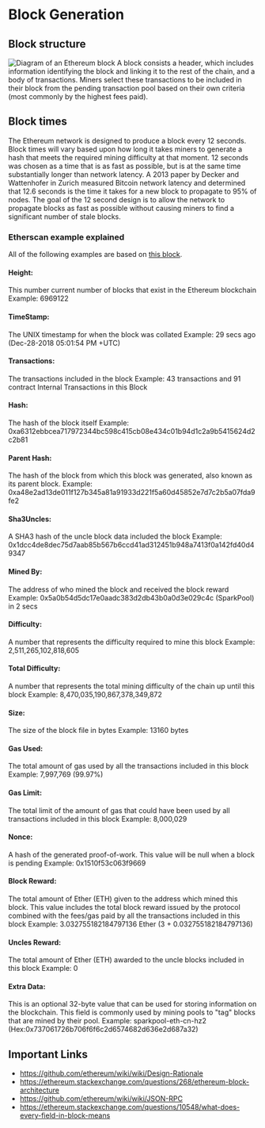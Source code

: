 # Block Generation

## Block structure
![Diagram of an Ethereum block](https://i.stack.imgur.com/eOwjD.png)
A block consists a header, which includes information identifying the block and linking it to the rest of the chain, and a body of transactions. Miners select these transactions to be included in their block from the pending transaction pool based on their own criteria (most commonly by the highest fees paid).

## Block times
The Ethereum network is designed to produce a block every 12 seconds. Block times will vary based upon how long it takes miners to generate a hash that meets the required mining difficulty at that moment. 12 seconds was chosen as a time that is as fast as possible, but is at the same time substantially longer than network latency. A 2013 paper by Decker and Wattenhofer in Zurich measured Bitcoin network latency and determined that 12.6 seconds is the time it takes for a new block to propagate to 95% of nodes. The goal of the 12 second design is to allow the network to propagate blocks as fast as possible without causing miners to find a significant number of stale blocks.

### Etherscan example explained
All of the following examples are based on [this block](https://etherscan.io/block/6969122).

#### Height:
This number current number of blocks that exist in the Ethereum blockchain 
Example: 6969122

#### TimeStamp:
The UNIX timestamp for when the block was collated
Example: 29 secs ago (Dec-28-2018 05:01:54 PM +UTC)

#### Transactions:
The transactions included in the block
Example: 43 transactions and 91 contract Internal Transactions in this Block

#### Hash:
The hash of the block itself
Example: 0xa6312ebbcea717972344bc598c415cb08e434c01b94d1c2a9b5415624d2c2b81

#### Parent Hash:
The hash of the block from which this block was generated, also known as its parent block.
Example: 0xa48e2ad13de011f127b345a81a91933d221f5a60d45852e7d7c2b5a07fda9fe2

#### Sha3Uncles:
A SHA3 hash of the uncle block data included the block
Example: 0x1dcc4de8dec75d7aab85b567b6ccd41ad312451b948a7413f0a142fd40d49347

#### Mined By:
The address of who mined the block and received the block reward
Example: 0x5a0b54d5dc17e0aadc383d2db43b0a0d3e029c4c (SparkPool) in 2 secs

#### Difficulty:
A number that represents the difficulty required to mine this block
Example: 2,511,265,102,818,605

#### Total Difficulty:
A number that represents the total mining difficulty of the chain up until this block
Example: 8,470,035,190,867,378,349,872

#### Size:
The size of the block file in bytes
Example: 13160 bytes

#### Gas Used:
The total amount of gas used by all the transactions included in this block
Example: 7,997,769 (99.97%)

#### Gas Limit:
The total limit of the amount of gas that could have been used by all transactions included in this block
Example: 8,000,029

#### Nonce:
A hash of the generated proof-of-work. This value will be null when a block is pending
Example: 0x1510f53c063f9669

#### Block Reward:
The total amount of Ether (ETH) given to the address which mined this block. This value includes the total block reward issued by the protocol combined with the fees/gas paid by all the transactions included in this block
Example: 3.032755182184797136 Ether (3 + 0.032755182184797136)

#### Uncles Reward:
The total amount of Ether (ETH) awarded to the uncle blocks included in this block
Example: 0

#### Extra Data:
This is an optional 32-byte value that can be used for storing information on the blockchain. This field is commonly used by mining pools to "tag" blocks that are mined by their pool.
Example: sparkpool-eth-cn-hz2 (Hex:0x737061726b706f6f6c2d6574682d636e2d687a32)

## Important Links
* https://github.com/ethereum/wiki/wiki/Design-Rationale
* https://ethereum.stackexchange.com/questions/268/ethereum-block-architecture
* https://github.com/ethereum/wiki/wiki/JSON-RPC
* https://ethereum.stackexchange.com/questions/10548/what-does-every-field-in-block-means
